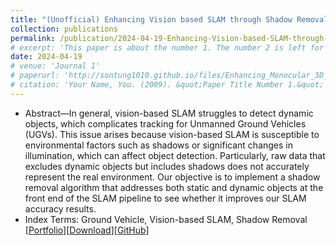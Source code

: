 ```yaml
---
title: "(Unofficial) Enhancing Vision based SLAM through Shadow Removal Processing"
collection: publications
permalink: /publication/2024-04-19-Enhancing-Vision-based-SLAM-through-Shadow-Removal-Processing
# excerpt: 'This paper is about the number 1. The number 2 is left for future work.'
date: 2024-04-19
# venue: 'Journal 1'
# paperurl: 'http://sontung1010.github.io/files/Enhancing_Monocular_3D_Object_Detection_in_Foggy_Conditions.pdf'
# citation: 'Your Name, You. (2009). &quot;Paper Title Number 1.&quot; <i>Journal 1</i>. 1(1).'
---
```

- Abstract—In general, vision-based SLAM struggles to detect dynamic objects, which complicates tracking for Unmanned Ground Vehicles (UGVs). This issue arises because vision-based SLAM is susceptible to environmental factors such as shadows or significant changes in illumination, which can affect object detection. Particularly, raw data that excludes dynamic objects but includes shadows does not accurately represent the real environment. Our objective is to implement a shadow removal algorithm that addresses both static and dynamic objects at the front end of the SLAM pipeline to see whether it improves our SLAM accuracy results.
- Index Terms: Ground Vehicle, Vision-based SLAM, Shadow Removal
[[Portfolio]()][[Download](/files/Enhancing_Vision_based_SLAM_through_Shadow.pdf)][[GitHub](https://github.com/dyingplant/mobrob11)] 
